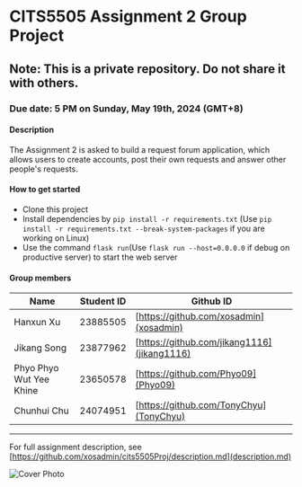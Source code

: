 # CITS5505 Assignment 2 Group Project  
  
## Note: This is a private repository. Do not share it with others.  
  
### Due date: 5 PM on Sunday, May 19th, 2024 (GMT+8)  

#### Description
The Assignment 2 is asked to build a request forum application, which allows users to create accounts, post their own requests and answer other people's requests.  
  
#### How to get started  
- Clone this project  
- Install dependencies by `pip install -r requirements.txt` (Use `pip install -r requirements.txt --break-system-packages` if you are working on Linux)  
- Use the command `flask run`(Use `flask run --host=0.0.0.0` if debug on productive server) to start the web server  
  
#### Group members  
| Name  | Student ID | Github ID |
| ------------- | ------------- | ------------- |
| Hanxun Xu  | 23885505  | [https://github.com/xosadmin](xosadmin) |
| Jikang Song  | 23877962  | [https://github.com/jikang1116](jikang1116) |
| Phyo Phyo Wut Yee Khine | 23650578 | [https://github.com/Phyo09](Phyo09) |
| Chunhui Chu | 24074951 | [https://github.com/TonyChyu](TonyChyu) |
------  
For full assignment description, see [https://github.com/xosadmin/cits5505Proj/description.md](description.md)  
  
![Cover Photo](http://inews.gtimg.com/newsapp_match/0/15236301881/0)  
